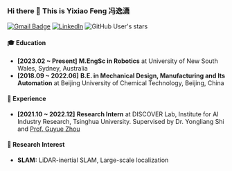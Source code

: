 ### Hi there 👋 This is Yixiao Feng 冯逸潇
[![Gmail Badge](https://img.shields.io/badge/Gmail-d14836?style=flat-square&logo=Gmail&logoColor=white&link=mailto:xffer.robotics@gmail.com)](mailto:xffer.robotics@gmail.com)
[![LinkedIn](https://img.shields.io/badge/-LinkedIn-0077b5?style=round-square&logo=linkedin&logoColor=white&link=https://www.linkedin.com/in/yixiao-feng043/)](https://www.linkedin.com/in/yixiao-feng043/)
![GitHub User's stars](https://img.shields.io/github/stars/YixFeng?affiliations=OWNER%2CCOLLABORATOR&label=all%20stars&logo=Github)

#### 🎓 Education
- **[2023.02 ~ Present]** **M.EngSc in Robotics** at University of New South Wales, Sydney, Australia 
- **[2018.09 ~ 2022.06]** **B.E. in Mechanical Design, Manufacturing and Its Automation** at Beijing University of Chemical Technology, Beijing, China 

#### 🚀 Experience
- **[2021.10 ~ 2022.12]** **Research Intern** at DISCOVER Lab, Institute for AI Industry Research, Tsinghua University. Supervised by Dr. Yongliang Shi and [Prof. Guyue Zhou](https://air.tsinghua.edu.cn/en/info/1046/1196.htm) 

#### 🎯 Research Interest
- **SLAM:** LiDAR-inertial SLAM, Large-scale localization
